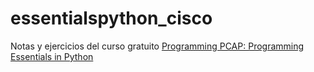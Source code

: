 # essentialspython_cisco

Notas y ejercicios del curso gratuito [Programming PCAP: Programming Essentials in Python](https://www.netacad.com/courses/programming/pcap-programming-essentials-python)
